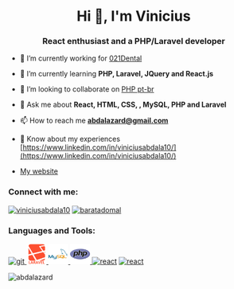 <h1 align="center">Hi 👋, I'm Vinicius</h1>
<h3 align="center">React enthusiast and a PHP/Laravel developer</h3>


<!-- <img src="https://user-images.githubusercontent.com/41751130/173853880-96a54b97-e0ff-443d-bf10-90c0db796915.png" width='700' height='1000'>
 -->

- 🔭 I’m currently working for [021Dental]([http://librecode.coop](https://021dental.com.br/))

- 🌱 I’m currently learning **PHP, Laravel, JQuery and React.js**

- 👯 I’m looking to collaborate on [PHP pt-br](https://github.com/ABDALAZARD/doc-pt_br)

- 💬 Ask me about **React, HTML, CSS, , MySQL, PHP and Laravel**

- 📫 How to reach me **abdalazard@gmail.com**

- 📄 Know about my experiences [https://www.linkedin.com/in/viniciusabdala10/](https://www.linkedin.com/in/viniciusabdala10/)

- [My website](https://abdalazard.online)

<h3 align="left">Connect with me:</h3>
<p align="left">
<a href="https://linkedin.com/in/viniciusabdala10" target="blank"><img align="center" src="https://raw.githubusercontent.com/rahuldkjain/github-profile-readme-generator/master/src/images/icons/Social/linked-in-alt.svg" alt="viniciusabdala10" height="30" width="40" /></a>
<a href="https://instagram.com/baratadomal" target="blank"><img align="center" src="https://raw.githubusercontent.com/rahuldkjain/github-profile-readme-generator/master/src/images/icons/Social/instagram.svg" alt="baratadomal" height="30" width="40" /></a>
</p>

<h3 align="left">Languages and Tools:</h3>
<p align="left"> <a href="https://git-scm.com/" target="_blank" rel="noreferrer"> <img src="https://www.vectorlogo.zone/logos/git-scm/git-scm-icon.svg" alt="git" width="40" height="40"/> </a> <a href="https://laravel.com/" target="_blank" rel="noreferrer"> <img src="https://raw.githubusercontent.com/devicons/devicon/master/icons/laravel/laravel-plain-wordmark.svg" alt="laravel" width="40" height="40"/> </a> <a href="https://www.mysql.com/" target="_blank" rel="noreferrer"> <img src="https://raw.githubusercontent.com/devicons/devicon/master/icons/mysql/mysql-original-wordmark.svg" alt="mysql" width="40" height="40"/> </a> <a href="https://www.php.net" target="_blank" rel="noreferrer"> <img src="https://raw.githubusercontent.com/devicons/devicon/master/icons/php/php-original.svg" alt="php" width="40" height="40"/> </a> 
<a href="#" target="_blank" rel="noreferrer"><img src="https://github.com/ABDALAZARD/abdalazard/assets/41751130/b5ebc012-fa4a-4c05-81da-142b29a07777" alt="react" width="40" height='40' /></a>
<a href="#" target="_blank" rel="noreferrer"><img src="https://www.vectorlogo.zone/logos/jquery/jquery-wordmark.svg" alt="react" width="110" height='40' /></a></p>


<p><img align="center" src="https://github-readme-stats.vercel.app/api/top-langs?username=abdalazard&show_icons=true&locale=en&layout=compact" alt="abdalazard" /></p>

